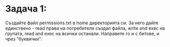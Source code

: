 # Задача 1: 
Създайте файл permissions.txt в home директорията си. 
За него дайте единствено - read права на потребителя създал файла, write and exec на групата, read and exec на всички останали. Направете го и с битове, и чрез "буквички".
